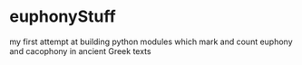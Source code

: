 # euphonyStuff

my first attempt at building python modules which mark and count euphony and cacophony in ancient Greek texts
